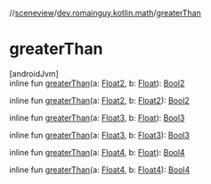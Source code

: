 //[sceneview](../../index.md)/[dev.romainguy.kotlin.math](index.md)/[greaterThan](greater-than.md)

# greaterThan

[androidJvm]\
inline fun [greaterThan](greater-than.md)(a: [Float2](-float2/index.md), b: [Float](https://kotlinlang.org/api/latest/jvm/stdlib/kotlin/-float/index.html)): [Bool2](-bool2/index.md)

inline fun [greaterThan](greater-than.md)(a: [Float2](-float2/index.md), b: [Float2](-float2/index.md)): [Bool2](-bool2/index.md)

inline fun [greaterThan](greater-than.md)(a: [Float3](-float3/index.md), b: [Float](https://kotlinlang.org/api/latest/jvm/stdlib/kotlin/-float/index.html)): [Bool3](-bool3/index.md)

inline fun [greaterThan](greater-than.md)(a: [Float3](-float3/index.md), b: [Float3](-float3/index.md)): [Bool3](-bool3/index.md)

inline fun [greaterThan](greater-than.md)(a: [Float4](-float4/index.md), b: [Float](https://kotlinlang.org/api/latest/jvm/stdlib/kotlin/-float/index.html)): [Bool4](-bool4/index.md)

inline fun [greaterThan](greater-than.md)(a: [Float4](-float4/index.md), b: [Float4](-float4/index.md)): [Bool4](-bool4/index.md)
